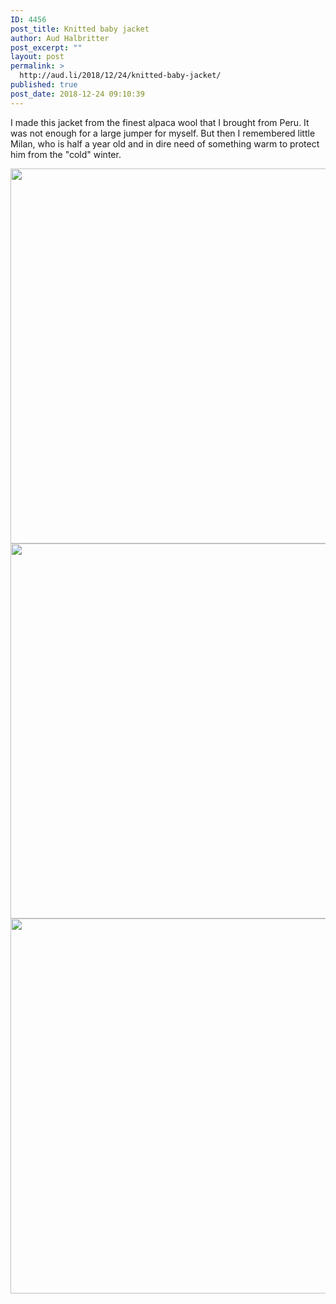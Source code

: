 ```yaml
---
ID: 4456
post_title: Knitted baby jacket
author: Aud Halbritter
post_excerpt: ""
layout: post
permalink: >
  http://aud.li/2018/12/24/knitted-baby-jacket/
published: true
post_date: 2018-12-24 09:10:39
---
```

<!-- wp:paragraph -->
<p>I made this jacket from the finest alpaca wool that I brought from Peru. It was not enough for a large jumper for myself. But then I remembered little Milan, who is half a year old and in dire need of something warm to protect him from the "cold" winter.</p>
<p><a href="http://aud.li/wp-content/uploads/2018/12/MG_1103.jpg"><img class="alignnone size-large wp-image-4459" src="http://aud.li/wp-content/uploads/2018/12/MG_1103-1024x683.jpg" alt="" width="900" height="600" /></a> <a href="http://aud.li/wp-content/uploads/2018/12/MG_1099.jpg"><img class="alignnone size-large wp-image-4458" src="http://aud.li/wp-content/uploads/2018/12/MG_1099-1024x683.jpg" alt="" width="900" height="600" /></a> <a href="http://aud.li/wp-content/uploads/2018/12/MG_1098.jpg"><img class="alignnone size-large wp-image-4457" src="http://aud.li/wp-content/uploads/2018/12/MG_1098-1024x683.jpg" alt="" width="900" height="600" /></a></p>
<!-- /wp:paragraph -->